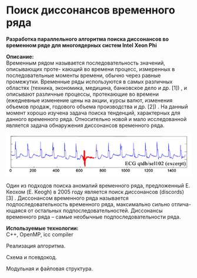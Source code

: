 # Поиск диссонансов временного ряда

**Разработка параллельного алгоритма поиска диссонансов во временном ряде для многоядерных систем Intel Xeon Phi**

**Описание:**<br/>
Временным рядом называется последовательность значений, описывающих проте-
кающий во времени процесс, измеренных в последовательные моменты времени, обычно
через равные промежутки. Временные ряды используются в самых различных областях
(техника, экономика, медицина, банковское дело и др. [1]) , и описывают различные процессы, протекающие во времени (ежедневные изменение цены на акции, курсы валют,
изменения объемов продаж, годового объема производства и др. [2]) . На данный момент хорошо изучена задача поиска тенденций, характерных для данного временного
ряда. Относительно новой и мало исследованной является задача обнаружения диссонансов временного ряда.

![logo](img/discord1.png)<br/>

Один из подходов поиска аномалий временного ряда, предложенный Е. Кеохом (E.
Keogh) в 2005 году является поиск диссонансов (discords) [3] . Диссонансом временного
ряда называется подпоследовательность временного ряда, максимально сильно отлича-
ющаяся от остальных подпоследовательностей. Диссонансы временного ряда – самые
необычные подпоследовательности ряда. 


**Используемые технологии:**<br/>
C++, OpenMP, icc compiler


Реализация алгоритма.


Схема и псевдокод.


Модульная и файловая структура.
